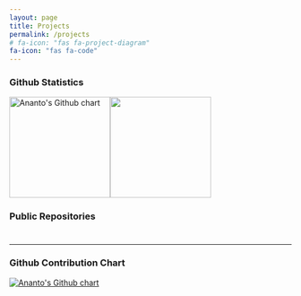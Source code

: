 ```yaml
---
layout: page
title: Projects
permalink: /projects
# fa-icon: "fas fa-project-diagram"
fa-icon: "fas fa-code"
---
```

<style>
    /* div#window-right {
    background: #ffe8e8;
} */
</style>
  
<!-- This is the list of my projects over the time :  
  
1. [Four In A Row]({{site.baseurl}}{%- link _projects/four-in-a-row.md -%})  

2. [Django Projects](https://github.com/niananto/django_projects)  

Follow me on [GitHub](https://github.com/niananto) -->


<div class="github-chart-container">
    <h3>Github Statistics</h3>
    <a href="https://github.com/niananto">
        <img src="https://github-readme-stats.vercel.app/api?username=niananto&show_icons=true&count_private=true" alt="Ananto's Github chart" height="180px" style="float:left" />
        <img src="https://github-readme-stats.vercel.app/api/top-langs/?username=niananto&layout=compact" height="180px" />
    </a>
</div>

<h3>Public Repositories</h3>
<div class="project-flex-container">  
    <div class="project-list">
        <!-- here would be the list of repos -->
    </div>
    <div id="readme-container">
        <hr style="display:none">
        <h1 id="repo-name" style="text-align:center"></h1>
        <hr style="display:none">
        <div id="readme">
            <!-- here is the test -->
        </div>
        <hr>
        <em id="github-link"><a href="#"></a></em>
    </div>
</div>

<div class="github-chart-container">
    <h3>Github Contribution Chart</h3>
    <a href="https://github.com/niananto">
        <div id="github-chart">
            <img src="http://ghchart.rshah.org/niananto" alt="Ananto's Github chart" />
        </div>
    </a>    
</div>

<script src="{{site.baseurl}}{%- link assets/js/projects.js -%}"></script>
<!-- <script src="{{site.baseurl}}{%- link assets/js/mmd.js -%}"></script> -->

<script src="https://cdnjs.cloudflare.com/ajax/libs/showdown/1.9.1/showdown.min.js" integrity="sha512-L03kznCrNOfVxOUovR6ESfCz9Gfny7gihUX/huVbQB9zjODtYpxaVtIaAkpetoiyV2eqWbvxMH9fiSv5enX7bw==" crossorigin="anonymous"></script>

<!-- <script src="https://cdnjs.cloudflare.com/ajax/libs/showdown/1.9.1/showdown.js" integrity="sha512-bvV1V1YSjP1fbfKJjTlNmdnUO2XpsLYUdKwmz5UXBi5U+x40rx9JpA0ooQUMZfpz1MaaBC0ydNLoC6r0sitPUQ==" crossorigin="anonymous"></script> -->

<script>
    // const converter = new showdown.Converter();
    // console.log( converter.makeHtml('Markdown is **sweet**') );
</script>
